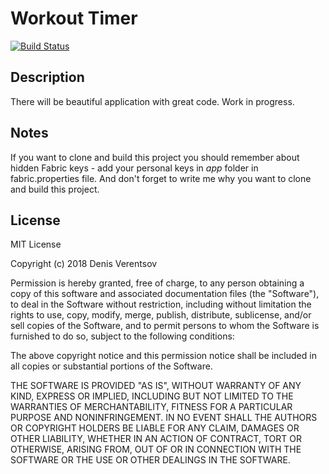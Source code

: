 # Workout Timer

[![Build Status](https://travis-ci.org/DEcSENT/WorkoutTimer.svg?branch=master)](https://travis-ci.org/DEcSENT/WorkoutTimer)

## Description

There will be beautiful application with great code. Work in progress.

## Notes

If you want to clone and build this project you should remember about hidden Fabric keys - add your personal keys in *app* folder in fabric.properties file.
And don't forget to write me why you want to clone and build this project.

## License

MIT License

Copyright (c) 2018 Denis Verentsov

Permission is hereby granted, free of charge, to any person obtaining a copy
of this software and associated documentation files (the "Software"), to deal
in the Software without restriction, including without limitation the rights
to use, copy, modify, merge, publish, distribute, sublicense, and/or sell
copies of the Software, and to permit persons to whom the Software is
furnished to do so, subject to the following conditions:

The above copyright notice and this permission notice shall be included in all
copies or substantial portions of the Software.

THE SOFTWARE IS PROVIDED "AS IS", WITHOUT WARRANTY OF ANY KIND, EXPRESS OR
IMPLIED, INCLUDING BUT NOT LIMITED TO THE WARRANTIES OF MERCHANTABILITY,
FITNESS FOR A PARTICULAR PURPOSE AND NONINFRINGEMENT. IN NO EVENT SHALL THE
AUTHORS OR COPYRIGHT HOLDERS BE LIABLE FOR ANY CLAIM, DAMAGES OR OTHER
LIABILITY, WHETHER IN AN ACTION OF CONTRACT, TORT OR OTHERWISE, ARISING FROM,
OUT OF OR IN CONNECTION WITH THE SOFTWARE OR THE USE OR OTHER DEALINGS IN THE
SOFTWARE.
